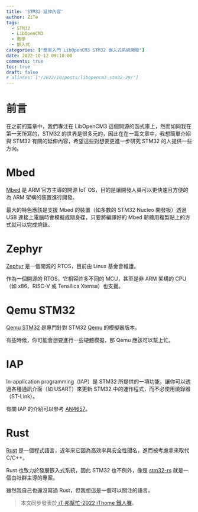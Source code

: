 ```yaml
---
title: 'STM32 延伸內容'
author: ZiTe
tags:
  - STM32
  - LibOpenCM3
  - 教學
  - 嵌入式
categories: ["簡單入門 LibOpenCM3 STM32 嵌入式系統開發"]
date: 2022-10-12 09:10:00
comments: true
toc: true
draft: false
# aliases: ["/2022/10/posts/libopencm3-stm32-29/"]
---
```


# 前言
在之前的篇章中，我們專注在 LibOpenCM3 這個開源的函式庫上，然而如同我在第一天所寫的，STM32 的世界是很多元的，因此在在一篇文章中，我想簡單介紹與 STM32 有關的延伸內容，希望這些對想要更進一步研究 STM32 的人提供一些方向。

<!--more-->

# Mbed
[Mbed](https://os.mbed.com/) 是 ARM 官方主導的開源 IoT OS，目的是讓開發人員可以更快速且方便的為 ARM 架構的裝置進行開發。

最大的特色應該是支援 Mbed 的裝置（如多數的 STM32 Nucleo 開發板）透過 USB 連接上電腦時會模擬成隨身碟，只要將編譯好的 Mbed 韌體用複製貼上的方式就可以完成燒錄。

# Zephyr
[Zephyr](https://zephyrproject.org/) 是一個開源的 RTOS，目前由 Linux 基金會維護。

作為一個開源的 RTOS，它相容許多不同的 MCU，甚至是非 ARM 架構的 CPU（如 x86、RISC-V 或 Tensilica Xtensa）也支援。

# Qemu STM32
[Qemu STM32](http://beckus.github.io/qemu_stm32/) 是專門針對 STM32 [Qemu](https://www.qemu.org/) 的模擬器版本。

有些時候，你可能會想要進行一些硬體模擬，那 Qemu 應該可以幫上忙。

# IAP
In-application programming（IAP）是 STM32 所提供的一項功能，讓你可以透過各種通訊介面（如 USART）來更新 STM32 中的運作程式，而不必使用燒錄器（ST-Link）。

有關 IAP 的介紹可以參考 [AN4657](https://www.st.com/content/ccc/resource/technical/document/application_note/27/38/37/58/c2/8c/40/07/DM00161366.pdf/files/DM00161366.pdf/jcr:content/translations/en.DM00161366.pdf)。

# Rust
[Rust](https://www.rust-lang.org/zh-TW/) 是一個程式語言，近年來它因為高效率與安全性聞名，進而被考慮拿來取代 C/C++。

Rust 也致力於發展嵌入式系統，因此 STM32 也不例外，像是 [stm32-rs](https://github.com/stm32-rs) 就是一個由社群主導的專案。

雖然我自己也還沒寫過 Rust，但我想這是一個可以關注的語言。

> 本文同步發表於[ iT 邦幫忙-2022 iThome 鐵人賽](https://ithelp.ithome.com.tw/articles/10306880)。
